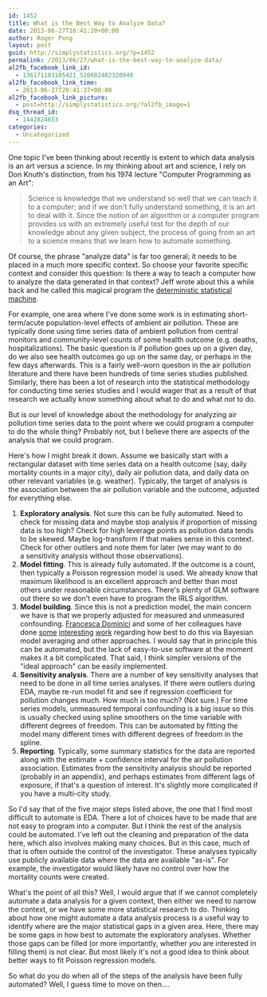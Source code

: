 ```yaml
---
id: 1452
title: What is the Best Way to Analyze Data?
date: 2013-06-27T16:41:20+00:00
author: Roger Peng
layout: post
guid: http://simplystatistics.org/?p=1452
permalink: /2013/06/27/what-is-the-best-way-to-analyze-data/
al2fb_facebook_link_id:
  - 136171103105421_510682482320946
al2fb_facebook_link_time:
  - 2013-06-27T20:41:37+00:00
al2fb_facebook_link_picture:
  - post=http://simplystatistics.org/?al2fb_image=1
dsq_thread_id:
  - 1442824653
categories:
  - Uncategorized
---
```

One topic I've been thinking about recently is extent to which data analysis is an art versus a science. In my thinking about art and science, I rely on Don Knuth's distinction, from his 1974 lecture "Computer Programming as an Art":

> Science is knowledge that we understand so well that we can teach it to a computer; and if we don't fully understand something, it is an art to deal with it. Since the notion of an algorithm or a computer program provides us with an extremely useful test for the depth of our knowledge about any given subject, the process of going from an art to a science means that we learn how to automate something.

Of course, the phrase "analyze data" is far too general; it needs to be placed in a much more specific context. So choose your favorite specific context and consider this question: Is there a way to teach a computer how to analyze the data generated in that context? Jeff wrote about this a while back and he called this magical program the [deterministic statistical machine](http://simplystatistics.org/2012/08/27/a-deterministic-statistical-machine/).

For example, one area where I've done some work is in estimating short-term/acute population-level effects of ambient air pollution. These are typically done using time series data of ambient pollution from central monitors and community-level counts of some health outcome (e.g. deaths, hospitalizations). The basic question is if pollution goes up on a given day, do we also see health outcomes go up on the same day, or perhaps in the few days afterwards. This is a fairly well-worn question in the air pollution literature and there have been hundreds of time series studies published. Similarly, there has been a lot of research into the statistical methodology for conducting time series studies and I would wager that as a result of that research we actually know something about what _to_ do and what _not_ to do.

But is our level of knowledge about the methodology for analyzing air pollution time series data to the point where we could program a computer to do the whole thing? Probably not, but I believe there are aspects of the analysis that we could program.

Here's how I might break it down. Assume we basically start with a rectangular dataset with time series data on a health outcome (say, daily mortality counts in a major city), daily air pollution data, and daily data on other relevant variables (e.g. weather). Typically, the target of analysis is the association between the air pollution variable and the outcome, adjusted for everything else.

  1. <span style="line-height: 16px;"><strong>Exploratory analysis</strong>. Not sure this can be fully automated. Need to check for missing data and maybe stop analysis if proportion of missing data is too high? Check for high leverage points as pollution data tends to be skewed. Maybe log-transform if that makes sense in this context. Check for other outliers and note them for later (we may want to do a sensitivity analysis without those observations). </span>
  2. **Model fitting**. This is already fully automated. If the outcome is a count, then typically a Poisson regression model is used. We already know that maximum likelihood is an excellent approach and better than most others under reasonable circumstances. There's plenty of GLM software out there so we don't even have to program the IRLS algorithm.
  3. **Model building**. Since this is not a prediction model, the main concern we have is that we properly adjusted for measured and unmeasured confounding. [Francesca Dominici](http://www.hsph.harvard.edu/francesca-dominici/) and some of her colleagues have done [some](http://www.ncbi.nlm.nih.gov/pubmed/18552590) [interesting](http://www.ncbi.nlm.nih.gov/pubmed/22364439) [work](http://www.tandfonline.com/doi/abs/10.1198/016214504000000656#.Ucye6BbHKZY) regarding how best to do this via Bayesian model averaging and other approaches. I would say that in principle this can be automated, but the lack of easy-to-use software at the moment makes it a bit complicated. That said, I think simpler versions of the "ideal approach" can be easily implemented.
  4. **Sensitivity analysis**. There are a number of key sensitivity analyses that need to be done in all time series analyses. If there were outliers during EDA, maybe re-run model fit and see if regression coefficient for pollution changes much. How much is too much? (Not sure.) For time series models, unmeasured temporal confounding is a big issue so this is usually checked using spline smoothers on the time variable with different degrees of freedom. This can be automated by fitting the model many different times with different degrees of freedom in the spline.
  5. **Reporting**. Typically, some summary statistics for the data are reported along with the estimate + confidence interval for the air pollution association. Estimates from the sensitivity analysis should be reported (probably in an appendix), and perhaps estimates from different lags of exposure, if that's a question of interest. It's slightly more complicated if you have a multi-city study.

So I'd say that of the five major steps listed above, the one that I find most difficult to automate is EDA. There a lot of choices have to be made that are not easy to program into a computer. But I think the rest of the analysis could be automated. I've left out the cleaning and preparation of the data here, which also involves making many choices. But in this case, much of that is often outside the control of the investigator. These analyses typically use publicly available data where the data are available "as-is". For example, the investigator would likely have no control over how the mortality counts were created.

What's the point of all this? Well, I would argue that if we cannot completely automate a data analysis for a given context, then either we need to narrow the context, or we have some more statistical research to do. Thinking about how one might automate a data analysis process is a useful way to identify where are the major statistical gaps in a given area. Here, there may be some gaps in how best to automate the exploratory analyses. Whether those gaps can be filled (or more importantly, whether _you_ are interested in filling them) is not clear. But most likely it's not a good idea to think about better ways to fit Poisson regression models.

So what do you do when all of the steps of the analysis have been fully automated? Well, I guess time to move on then....